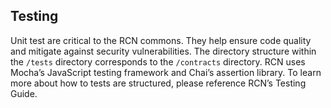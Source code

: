 ## Testing

Unit test are critical to the RCN commons. They help ensure code quality and mitigate against security vulnerabilities. The directory structure within the `/tests` directory corresponds to the `/contracts` directory. RCN uses Mocha’s JavaScript testing framework and Chai’s assertion library. To learn more about how to tests are structured, please reference RCN’s Testing Guide.
